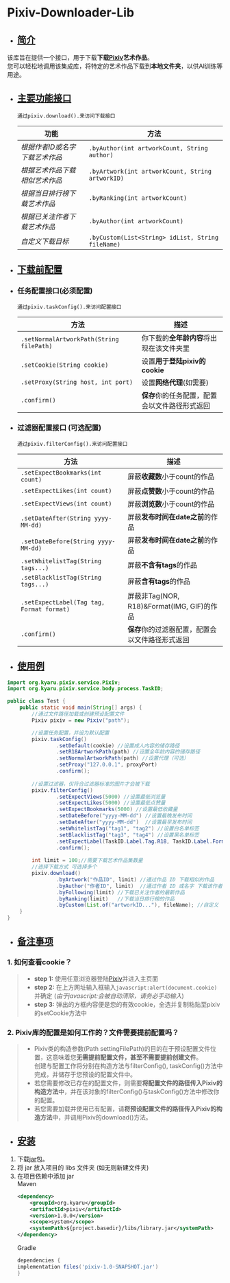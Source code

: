# Pixiv-Downloader-Lib
- ## [简介]()
该库旨在提供一个接口，用于下载**下载[Pixiv](https://www.pixiv.net)艺术作品**。  
您可以轻松地调用该集成库，将特定的艺术作品下载到**本地文件夹**，以供AI训练等用途。
 - ## [主要功能接口]()
       通过pixiv.download().来访问下载接口
     | 功能                | 方法                                                |
     |---------------------------------------------------|---------------------------------------------------|
     | *根据作者ID或名字下载艺术作品* | `.byAuthor(int artworkCount, String author)`      
     | *根据艺术作品下载相似艺术作品*  | `.byArtwork(int artworkCount, String artworkID)`  |
     | *根据当日排行榜下载艺术作品*   | `.byRanking(int artworkCount)`                    |
     | *根据已关注作者下载艺术作品*   | `.byAuthor(int artworkCount)`                     |
     | *自定义下载目标*        | `.byCustom(List<String> idList, String fileName)` |

- ##  [下载前配置]()
- ### 任务配置接口(必须配置)
      通过pixiv.taskConfig().来访问配置接口
    | 方法                                      | 描述                                        |
    |-------------------------------------------|---------------------------------------------|
    | `.setNormalArtworkPath(String filePath)`  | 你下载的**全年龄内容**将出现在该文件夹里                    |
    | `.setCookie(String cookie)`               | 设置**用于登陆pixiv的cookie**                    |
    | `.setProxy(String host, int port)`        | 设置**网络代理**(如需要)                           |
    | `.confirm()`                              | **保存**你的任务配置，配置会以文件路径形式返回                 |


 - ### 过滤器配置接口 (可选配置)
       通过pixiv.filterConfig().来访问配置接口
      | 方法                                        | 描述                                   |
      |-------------------------------------------|--------------------------------------|
      | `.setExpectBookmarks(int count)`          | 屏蔽**收藏数**小于count的作品                  |
      | `.setExpectLikes(int count)`              | 屏蔽**点赞数**小于count的作品                  |
      | `.setExpectViews(int count)`              | 屏蔽**浏览数**小于count的作品                  |
      | `.setDateAfter(String yyyy-MM-dd)`        | 屏蔽**发布时间在date之前**的作品                 |
      | `.setDateBefore(String yyyy-MM-dd)`       | 屏蔽**发布时间在date之前**的作品                 |
      | `.setWhitelistTag(String tags...)`        | 屏蔽**不含有tags**的作品                     |
      | `.setBlacklistTag(String tags...)`        | 屏蔽**含有tags**的作品                      |
      | `.setExpectLabel(Tag tag, Format format)` | 屏蔽非Tag(NOR, R18)&Format(IMG, GIF)的作品 |
      | `.confirm()`                              | **保存**你的过滤器配置，配置会以文件路径形式返回           |

- ## [使用例]()
```java
import org.kyaru.pixiv.service.Pixiv;
import org.kyaru.pixiv.service.body.process.TaskID;

public class Test {
    public static void main(String[] args) {
        //通过文件路径加载或创建预设配置文件
        Pixiv pixiv = new Pixiv("path");

        //设置任务配置，并设为默认配置
        pixiv.taskConfig()
                .setDefault(cookie) //设置成人内容的储存路径
                .setR18ArtworkPath(path) //设置全年龄内容的储存路径
                .setNormalArtworkPath(path) //设置代理（可选）
                .setProxy("127.0.0.1", proxyPort)
                .confirm();
        
        //设置过滤器，仅符合过滤器标准的图片才会被下载
        pixiv.filterConfig()
                .setExpectViews(5000) //设置最低浏览量
                .setExpectLikes(5000) //设置最低点赞量
                .setExpectBookmarks(5000) //设置最低收藏量
                .setDateBefore("yyyy-MM-dd") //设置最晚发布时间
                .setDateAfter("yyyy-MM-dd")  //设置最早发布时间
                .setWhitelistTag("tag1", "tag2") //设置白名单标签
                .setBlacklistTag("tag3", "tag4") //设置黑名单标签
                .setExpectLabel(TaskID.Label.Tag.R18, TaskID.Label.Format.GIF) //设置仅下载成人动图
                .confirm();
        
        int limit = 100;//需要下载艺术作品集数量
        //选择下载方式 可选择多个
        pixiv.download()
                .byArtwork("作品ID", limit) //通过作品 ID 下载相似的作品
                .byAuthor("作者ID", limit)  //通过作者 ID 或名字 下载该作者的最新作品
                .byFollowing(limit) //下载已关注作者的最新作品
                .byRanking(limit)   //下载当日排行榜的作品
                .byCustom(List.of("artworkID..."), fileName); //自定义
    }
}
```
- ## [备注事项]()
### 1. 如何查看cookie？
> - **step 1:** 使用任意浏览器登陆[Pixiv](https://www.pixiv.net)并进入主页面  
> -  **step 2:** 在上方网址输入框输入`javascript:alert(document.cookie)`并确定 (*由于javascript:会被自动清除，请务必手动输入*)  
> -  **step 3:** 弹出的方框内容便是您的有效cookie，全选并复制粘贴至pixiv的setCookie方法中
### 2. Pixiv库的配置是如何工作的？文件需要提前配置吗？
> - Pixiv类的构造参数(Path settingFilePath)的目的在于预设配置文件位置，这意味着您**无需提前配置文件，甚至不需要提前创建文件**。   
> 创建与配置工作将分别在构造方法与filterConfig(), taskConfig()方法中完成，并储存于您预设的配置文件中。  
> - 若您需要修改已存在的配置文件，则需要**将配置文件的路径传入Pixiv的构造方法**中，并在该对象的filterConfig()与taskConfig()方法中修改你的配置。
> - 若您需要加载并使用已有配置，请**将预设配置文件的路径传入Pixiv的构造方法**中，并调用Pixiv的download()方法。

- ## [安装]()
1. 下载[jar](https://github.com/Ita-Ya/Pixiv/releases/download/lib/pixiv-1.0-SNAPSHOT.jar)包。
2. 将 jar 放入项目的 libs 文件夹 (如无则新建文件夹)
3. 在项目依赖中添加 jar  
   Maven
   ```xml
   <dependency>
       <groupId>org.kyaru</groupId>
       <artifactId>pixiv</artifactId>
       <version>1.0.0</version>
       <scope>system</scope>
       <systemPath>${project.basedir}/libs/library.jar</systemPath>
   </dependency>
   ```
   Gradle
   ```groovy
   dependencies {
   implementation files('pixiv-1.0-SNAPSHOT.jar')
   }
   ```
   



